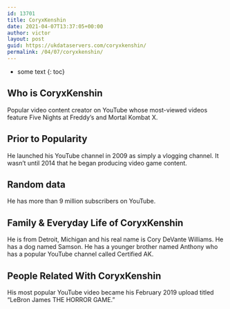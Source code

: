 ```yaml
---
id: 13701
title: CoryxKenshin
date: 2021-04-07T13:37:05+00:00
author: victor
layout: post
guid: https://ukdataservers.com/coryxkenshin/
permalink: /04/07/coryxkenshin/
---
```


* some text
{: toc}


## Who is CoryxKenshin



Popular video content creator on YouTube whose most-viewed videos feature Five Nights at Freddy&#8217;s and Mortal Kombat X. 

                
                
                
## Prior to Popularity



He launched his YouTube channel in 2009 as simply a vlogging channel. It wasn&#8217;t until 2014 that he began producing video game content. 

                
                
                
## Random data



He has more than 9 million subscribers on YouTube.

                
                
                
## Family & Everyday Life of CoryxKenshin



He is from Detroit, Michigan and his real name is Cory DeVante Williams. He has a dog named Samson. He has a younger brother named Anthony who has a popular YouTube channel called Certified AK.

                
                
                
## People Related With CoryxKenshin



His most popular YouTube video became his February 2019 upload titled &#8220;LeBron James THE HORROR GAME.&#8221;

                
              
            
          
          
          